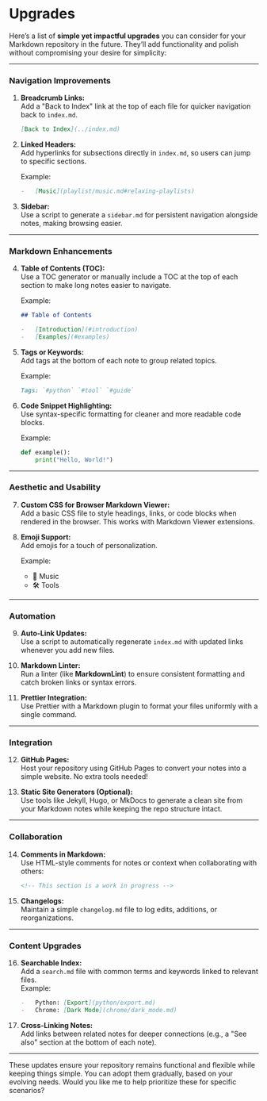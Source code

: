 # Upgrades

Here’s a list of **simple yet impactful upgrades** you can consider for your Markdown repository in the future. They’ll add functionality and polish without compromising your desire for simplicity:

---

### **Navigation Improvements**

1. **Breadcrumb Links:**  
   Add a "Back to Index" link at the top of each file for quicker navigation back to `index.md`.

    ```markdown
    [Back to Index](../index.md)
    ```

2. **Linked Headers:**  
   Add hyperlinks for subsections directly in `index.md`, so users can jump to specific sections.

    Example:

    ```markdown
    -   [Music](playlist/music.md#relaxing-playlists)
    ```

3. **Sidebar:**  
   Use a script to generate a `sidebar.md` for persistent navigation alongside notes, making browsing easier.

---

### **Markdown Enhancements**

4. **Table of Contents (TOC):**  
   Use a TOC generator or manually include a TOC at the top of each section to make long notes easier to navigate.

    Example:

    ```markdown
    ## Table of Contents

    -   [Introduction](#introduction)
    -   [Examples](#examples)
    ```

5. **Tags or Keywords:**  
   Add tags at the bottom of each note to group related topics.

    Example:

    ```markdown
    Tags: `#python` `#tool` `#guide`
    ```

6. **Code Snippet Highlighting:**  
   Use syntax-specific formatting for cleaner and more readable code blocks.

    Example:

    ```python
    def example():
        print("Hello, World!")
    ```

---

### **Aesthetic and Usability**

7. **Custom CSS for Browser Markdown Viewer:**  
   Add a basic CSS file to style headings, links, or code blocks when rendered in the browser. This works with Markdown Viewer extensions.

8. **Emoji Support:**  
   Add emojis for a touch of personalization.

    Example:

    - 🎵 Music
    - 🛠️ Tools

---

### **Automation**

9. **Auto-Link Updates:**  
   Use a script to automatically regenerate `index.md` with updated links whenever you add new files.

10. **Markdown Linter:**  
    Run a linter (like **MarkdownLint**) to ensure consistent formatting and catch broken links or syntax errors.

11. **Prettier Integration:**  
    Use Prettier with a Markdown plugin to format your files uniformly with a single command.

---

### **Integration**

12. **GitHub Pages:**  
    Host your repository using GitHub Pages to convert your notes into a simple website. No extra tools needed!

13. **Static Site Generators (Optional):**  
    Use tools like Jekyll, Hugo, or MkDocs to generate a clean site from your Markdown notes while keeping the repo structure intact.

---

### **Collaboration**

14. **Comments in Markdown:**  
    Use HTML-style comments for notes or context when collaborating with others:

    ```markdown
    <!-- This section is a work in progress -->
    ```

15. **Changelogs:**  
    Maintain a simple `changelog.md` file to log edits, additions, or reorganizations.

---

### **Content Upgrades**

16. **Searchable Index:**  
    Add a `search.md` file with common terms and keywords linked to relevant files.  
    Example:

    ```markdown
    -   Python: [Export](python/export.md)
    -   Chrome: [Dark Mode](chrome/dark_mode.md)
    ```

17. **Cross-Linking Notes:**  
    Add links between related notes for deeper connections (e.g., a "See also" section at the bottom of each note).

---

These updates ensure your repository remains functional and flexible while keeping things simple. You can adopt them gradually, based on your evolving needs. Would you like me to help prioritize these for specific scenarios?
